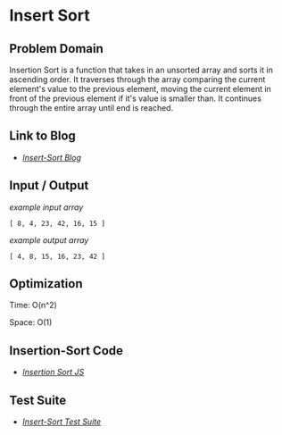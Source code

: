 # Insert Sort

## Problem Domain

Insertion Sort is a function that takes in an unsorted array and sorts it in ascending order. It traverses through the array comparing the current element's value to the previous element, moving the current element in front of the previous element if it's value is smaller than. It continues through the entire array until end is reached.

## Link to Blog

- _[Insert-Sort Blog](./Blog.md)_

## Input / Output

_example input array_

`[ 8, 4, 23, 42, 16, 15 ]`

_example output array_

`[ 4, 8, 15, 16, 23, 42 ]`

## Optimization

Time: O(n^2)

Space: O(1)

## Insertion-Sort Code

- _[Insertion Sort JS](./insertion-sort.js)_

## Test Suite

- _[Insert-Sort Test Suite](./__tests__/insert-sort.test.js)_
